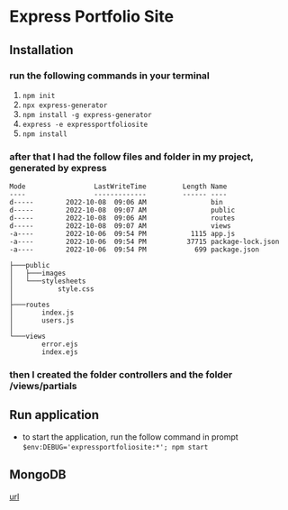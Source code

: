 # Express Portfolio Site

## Installation
### run the following commands in your terminal
1. `npm init`
2. `npx express-generator`
3. `npm install -g express-generator`
4. `express -e expressportfoliosite`
5. `npm install`

### after that I had the follow files and folder in my project, generated by express
```
Mode                 LastWriteTime         Length Name
----                 -------------         ------ ----
d-----        2022-10-08  09:06 AM                bin
d-----        2022-10-08  09:07 AM                public
d-----        2022-10-08  09:06 AM                routes
d-----        2022-10-08  09:07 AM                views
-a----        2022-10-06  09:54 PM           1115 app.js
-a----        2022-10-06  09:54 PM          37715 package-lock.json
-a----        2022-10-06  09:54 PM            699 package.json

```
```
├───public
│   ├───images
│   └───stylesheets
│           style.css
│
├───routes
│       index.js
│       users.js
│
└───views
        error.ejs
        index.ejs
```
### then I created the folder controllers and the folder /views/partials

## Run application
* to start the application, run the follow command in prompt `$env:DEBUG='expressportfoliosite:*'; npm start`

## MongoDB
[url]()

